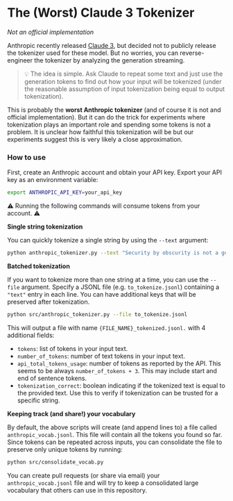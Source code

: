 # The (Worst) Claude 3 Tokenizer

_Not an official implementation_

Anthropic recently released [Claude 3](https://www.anthropic.com/news/claude-3-family), but decided not to publicly release the tokenizer used for these model. But no worries, you can reverse-engineer the tokenizer by analyzing the generation streaming.

> 💡 The idea is simple. Ask Claude to repeat some text and just use the generation tokens to find out how your input will be tokenized (under the reasonable assumption of input tokenization being equal to output tokenization).

This is probably the **worst Anthropic tokenizer** (and of course it is not and official implementation). But it can do the trick for experiments where tokenization plays an important role and spending some tokens is not a problem. It is unclear how faithful this tokenization will be but our experiments suggest this is very likely a close approximation.

### How to use

First, create an Anthropic account and obtain your API key. Export your API key as an environment variable:

```bash
export ANTHROPIC_API_KEY=your_api_key
```

⚠️ Running the following commands will consume tokens from your account. ⚠️

**Single string tokenization**

You can quickly tokenize a single string by using the `--text` argument:

```bash
python anthropic_tokenizer.py --text "Security by obscurity is not a good idea."
```

**Batched tokenization**

If you want to tokenize more than one string at a time, you can use the `--file` argument. Specify a JSONL file (e.g. `to_tokenize.jsonl`) containing a `"text"` entry in each line. You can have additional keys that will be preserved after tokenization.

```bash
python src/anthropic_tokenizer.py --file to_tokenize.jsonl
```

This will output a file with name `{FILE_NAME}_tokenized.jsonl.` with 4 additional fields:
* `tokens`: list of tokens in your input text.
* `number_of_tokens`: number of text tokens in your input text.
* `api_total_tokens_usage`: number of tokens as reported by the API. This seems to be always `number_of_tokens + 3`. This may include start and end of sentence tokens.
* `tokenization_correct`: boolean indicating if the tokenized text is equal to the provided text. Use this to verify if tokenization can be trusted for a specific string.

**Keeping track (and share!) your vocabulary**

By default, the above scripts will create (and append lines to) a file called `anthropic_vocab.jsonl`. This file will contain all the tokens you found so far. Since tokens can be repeated across inputs, you can consolidate the file to preserve only unique tokens by running:

```bash
python src/consolidate_vocab.py
```

You can create pull requests (or share via email) your `anthropic_vocab.jsonl` file and will try to keep a consolidated large vocabulary that others can use in this repository.
